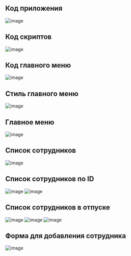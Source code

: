 <h2>Код приложения</h2>

![image](https://user-images.githubusercontent.com/39220694/205275607-6f8de20b-e5ea-436c-a587-d7c6233a5285.png)
<h2>Код скриптов</h2>

![image](https://user-images.githubusercontent.com/39220694/205275718-4b235610-6b05-4e45-a6f2-6da94d3b5a16.png)
<h2>Код главного меню</h2>

![image](https://user-images.githubusercontent.com/39220694/205275757-5419cbae-87e6-4678-8ddc-e4fba4372399.png)
<h2>Стиль главного меню</h2>

![image](https://user-images.githubusercontent.com/39220694/205275881-55834d6e-f630-4c89-9c25-c21a886bf650.png)
<h2>Главное меню</h2>

![image](https://user-images.githubusercontent.com/39220694/205275967-d3961092-0b7f-4d1d-b307-8ce691c3ad7e.png)
<h2>Список сотрудников</h2>

![image](https://user-images.githubusercontent.com/39220694/205276117-3545f2ff-726c-431a-bd72-bef89b5e0f2d.png)
<h2>Список сотрудников по ID</h2>

![image](https://user-images.githubusercontent.com/39220694/205276177-6d8bbb93-9066-45bd-8955-27de3d3fbb03.png)
![image](https://user-images.githubusercontent.com/39220694/205276245-23098311-b3d8-4752-a826-1bd95a8f4da1.png)
<h2>Список сотрудников в отпуске</h2>

![image](https://user-images.githubusercontent.com/39220694/205276289-b2578d76-5f70-4387-be6d-83fb42ca8850.png)
![image](https://user-images.githubusercontent.com/39220694/205276355-ca81542a-36b6-4949-937e-352ee38a667f.png)
![image](https://user-images.githubusercontent.com/39220694/205276397-2070bb56-1cc4-4485-8336-47f22153e6ae.png)
<h2>Форма для добавления сотрудника</h2>

![image](https://user-images.githubusercontent.com/39220694/205276632-2dc8e895-a92e-4620-bd40-f65d506fb936.png)
